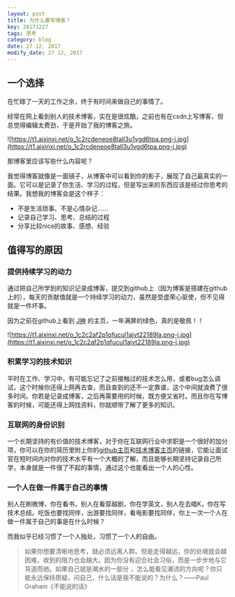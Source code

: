 ```yaml
---
layout: post
title: 为什么要写博客？
key: 20171227
tags: 思考
category: blog
date: 27 12, 2017
modify_date: 27 12, 2017
---
```


## 一个选择

在忙碌了一天的工作之余，终于有时间来做自己的事情了。

经常在网上看到别人的技术博客，实在是很炫酷，之前也有在csdn上写博客，但总觉得编辑太费劲，于是开始了我的博客之旅。

![https://t1.aixinxi.net/o_1c2rcdeneoe8tall3u1vgd6tpa.png-j.jpg](https://t1.aixinxi.net/o_1c2rcdeneoe8tall3u1vgd6tpa.png-j.jpg)

那博客里应该写些什么内容呢？

我觉得博客就像是一面镜子，从博客中可以看到你的影子，展现了自己最真实的一面。它可以是记录了你生活、学习的过程，但是写出来的东西应该是经过你思考的结果。我想我的博客会是这个样子：

- 不是生活琐事、不是心情杂记......
- 记录自己学习、思考、总结的过程
- 分享比较nice的故事、感想、经验
<!--more-->

## 值得写的原因

### 提供持续学习的动力

通过把自己所学到的知识记录成博客，提交到github上（因为博客是搭建在github上的），每天的贡献值就是一个持续学习的动力，虽然是受虚荣心驱使，但不见得就是一件坏事。

因为之前在github上看到 [J神](https://github.com/JakeWharton) 的主页，一年满屏的绿色，真的是敬佩！！

![https://t1.aixinxi.net/o_1c2c2af2p1qfucul1ajvt22189la.png-j.jpg](https://t1.aixinxi.net/o_1c2c2af2p1qfucul1ajvt22189la.png-j.jpg)

### 积累学习的技术知识

平时在工作、学习中，有可能忘记了之前接触过的技术怎么用，或者bug怎么调试，这个时候你还得上网再去查，而且查到的还不一定靠谱，这个中间就浪费了很多时间。你若是记录成博客，之后再需要用的时候，既方便又省时。而且你在写博客的时候，可能还得上网找资料，你就顺带了解了更多的知识。

### 互联网的身份识别

一个长期坚持的有价值的技术博客，对于你在互联网行业中求职是一个很好的加分项，你可以在你的简历里附上你的[github主页](https://github.com/jyneo)和[技术博客主页](https://jyneo.online/)的链接，它能让面试官在短时间内对你的技术水平有一个大概的了解，而且能够长期坚持记录自己所学，本身就是一件很了不起的事情，通过这个也能看出一个人的心性。

### 一个人在做一件属于自己的事情

别人在刷微博，你在看书，别人在看穿越剧，你在学英文，别人在去唱K，你在写技术总结。吃饭也要找同伴，出游要找同伴，看电影要找同伴，你上一次一个人在做一件属于自己的事是在什么时候？

而我似乎已经习惯了一个人独处，习惯了一个人的自由。

>如果你想要清晰地思考，就必须远离人群。但是走得越远，你的处境就会越困难，收到的阻力也会越大。因为你没有迎合社会习俗，而是一步步地与它背道而驰。如果自己就是潮水的一部分 ，怎么能看见潮流的方向呢？你只能永远保持质疑，问自己，什么话是我不能说的？为什么？——Paul Graham《不能说的话》